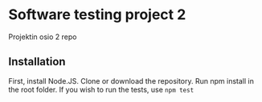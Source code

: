 # Software testing project 2
Projektin osio 2 repo
## Installation

First, install Node.JS.
Clone or download the repository.
Run npm install in the root folder.
If you wish to run the tests, use ``npm test``